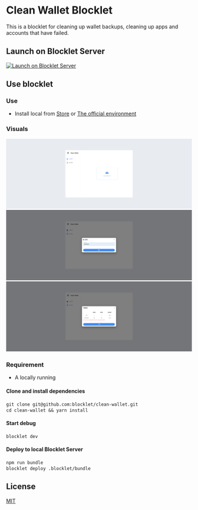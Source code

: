 # Clean Wallet Blocklet

This is a blocklet for cleaning up wallet backups, cleaning up apps and accounts that have failed.

## Launch on Blocklet Server

[![Launch on Blocklet Server](https://assets.arcblock.io/icons/launch_on_blocklet_server.svg)](https://install.arcblock.io/?action=blocklet-install&meta_url=https%3A%2F%2Fgithub.com%2Fblocklet%2Fclean-wallet%2Freleases%2Fdownload%2Fv1.1.0%2Fblocklet.json)

## Use blocklet

### Use

- Install local from [Store](https://store.blocklet.dev/) or [The official environment](https://clean-wallet-ygq-18-180-145-193.ip.abtnet.io/)

### Visuals

![upload page](./screenshots/upload.png)
![password page](./screenshots/password.png)
![download page](./screenshots/download.png)

### Requirement

- A locally running

#### Clone and install dependencies

```shell
git clone git@github.com:blocklet/clean-wallet.git
cd clean-wallet && yarn install
```

#### Start debug

```shell
blocklet dev
```

#### Deploy to local Blocklet Server

```shell
npm run bundle
blocklet deploy .blocklet/bundle
```

## License

[MIT](LICENSE)
